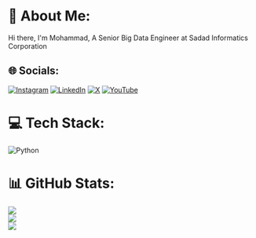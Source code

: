 # 💫 About Me:
Hi there, I'm Mohammad, A Senior Big Data Engineer at Sadad Informatics Corporation


## 🌐 Socials:
[![Instagram](https://img.shields.io/badge/Instagram-%23E4405F.svg?logo=Instagram&logoColor=white)](https://instagram.com/HeydariToday) [![LinkedIn](https://img.shields.io/badge/LinkedIn-%230077B5.svg?logo=linkedin&logoColor=white)](https://linkedin.com/in/MohammadHeydari) [![X](https://img.shields.io/badge/X-black.svg?logo=X&logoColor=white)](https://x.com/HeydariToday) [![YouTube](https://img.shields.io/badge/YouTube-%23FF0000.svg?logo=YouTube&logoColor=white)](https://youtube.com/@MohammadHeydari) 

# 💻 Tech Stack:
![Python](https://img.shields.io/badge/python-3670A0?style=for-the-badge&logo=python&logoColor=ffdd54)
# 📊 GitHub Stats:
![](https://github-readme-stats.vercel.app/api?username=mohammadheydari&theme=dark&hide_border=false&include_all_commits=false&count_private=false)<br/>
![](https://github-readme-streak-stats.herokuapp.com/?user=mohammadheydari&theme=dark&hide_border=false)<br/>
![](https://github-readme-stats.vercel.app/api/top-langs/?username=mohammadheydari&theme=dark&hide_border=false&include_all_commits=false&count_private=false&layout=compact)

<!-- Proudly created with GPRM ( https://gprm.itsvg.in ) -->

